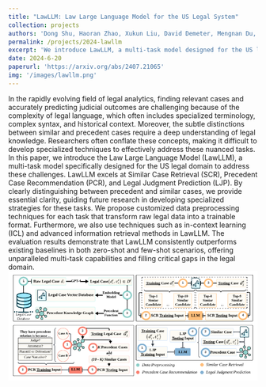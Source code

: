 ```yaml
---
title: "LawLLM: Law Large Language Model for the US Legal System"
collection: projects
authors: 'Dong Shu, Haoran Zhao, Xukun Liu, David Demeter, Mengnan Du, Yongfeng Zhang'
permalink: /projects/2024-lawllm
excerpt: 'We introduce LawLLM, a multi-task model designed for the US legal domain, excelling in Similar Case Retrieval (SCR), Precedent Case Recommendation (PCR), and Legal Judgment Prediction (LJP). LawLLM distinguishes between similar and precedent cases, providing clarity for future research. We apply customized data preprocessing, in-context learning, and advanced information retrieval methods to transform raw legal data into a trainable format. LawLLM outperforms existing baselines in zero-shot and few-shot scenarios, addressing key challenges in legal analytics.'
date: 2024-6-20
paperurl: 'https://arxiv.org/abs/2407.21065'
img: '/images/lawllm.png'
---
```

In the rapidly evolving field of legal analytics, finding relevant cases and accurately predicting judicial outcomes are challenging because of the complexity of legal language, which often includes specialized terminology, complex syntax, and historical context. Moreover, the subtle distinctions between similar and precedent cases require a deep understanding of legal knowledge. Researchers often conflate these concepts, making it difficult to develop specialized techniques to effectively address these nuanced tasks. In this paper, we introduce the Law Large Language Model (LawLLM), a multi-task model specifically designed for the US legal domain to address these challenges. LawLLM excels at Similar Case Retrieval (SCR), Precedent Case Recommendation (PCR), and Legal Judgment Prediction (LJP). By clearly distinguishing between precedent and similar cases, we provide essential clarity, guiding future research in developing specialized strategies for these tasks. We propose customized data preprocessing techniques for each task that transform raw legal data into a trainable format. Furthermore, we also use techniques such as in-context learning (ICL) and advanced information retrieval methods in LawLLM. The evaluation results demonstrate that LawLLM consistently outperforms existing baselines in both zero-shot and few-shot scenarios, offering unparalleled multi-task capabilities and filling critical gaps in the legal domain.
![ADED](/images/lawllm.png)